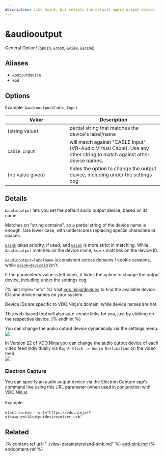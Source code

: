 ```yaml
---
description: Like &sink, but selects the default audio output device
---
```


# \&audiooutput

General Option! ([`&push`](../../source-settings/push.md), [`&room`](../../general-settings/room.md), [`&view`](../view-parameters/view.md), [`&scene`](../view-parameters/scene.md))

## Aliases

* `&outputdevice`
* `&od`

## Options

Example: `&audiooutput=Cable_Input`

<table><thead><tr><th width="186">Value</th><th>Description</th></tr></thead><tbody><tr><td>(string value)</td><td>partial string that matches the device's label/name</td></tr><tr><td><code>Cable_Input</code></td><td>will match against "CABLE Input" (VB-Audio Virtual Cable). Use any other string to match against other device names.</td></tr><tr><td>(no value given)</td><td>hides the option to change the output device, including under the settings cog</td></tr></tbody></table>

## Details

`&audiooutput` lets you set the default audio output device, based on its name.

Matches on "string contains", so a partial string of the device name is enough. Use lower case, with underscores replacing special characters or spaces.

[`&sink`](../view-parameters/and-sink.md) takes priority, if used, and [`&sink`](../view-parameters/and-sink.md) is more strict in matching.  While `&audiooutput` matches on the device name, `&sink` matches on the device ID.

`&audiooutput=labelname` is consistent across domains / cookie sessions, while [`&sink=deviceid`](../view-parameters/and-sink.md) isn't.

If the parameter's value is left blank, it hides the option to change the output device, including under the settings cog.

{% hint style="info" %}
Visit [vdo.ninja/devices](https://vdo.ninja/devices) to find the available device IDs and device names on your system.

Device IDs are specific to VDO.Ninja's domain, while device names are not.

This web-based tool will also auto-create links for you, just by clicking on the respective device.
{% endhint %}

You can change the audio output device dynamically via the settings menu.\
![](<../../.gitbook/assets/image (137).png>)

In Version 22 of VDO.Ninja you can change the audio output device of each video feed individually via `Right-Click -> Audio Destination` on the video feed.\
![](<../../.gitbook/assets/image (147).png>)

### Electron Capture

You can specify an audio output device via the Electron Capture app's command line using this URL parameter  (when used in conjunction with VDO.Ninja).\
\
Example: \
\
`electron.exe --url="https://vdo.ninja/?view=guest1&outputdevice=mixer_usb"`

## Related

{% content-ref url="../view-parameters/and-sink.md" %}
[and-sink.md](../view-parameters/and-sink.md)
{% endcontent-ref %}
